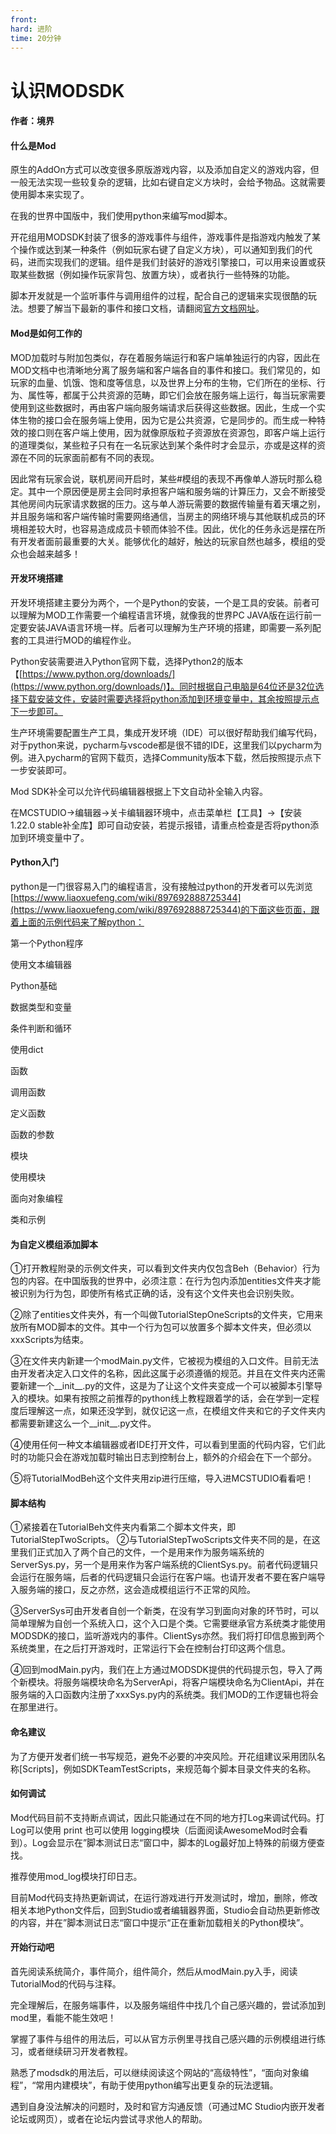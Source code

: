 ```yaml
---
front: 
hard: 进阶
time: 20分钟
---
```


# 认识MODSDK



#### 作者：境界



#### 什么是Mod

原生的AddOn方式可以改变很多原版游戏内容，以及添加自定义的游戏内容，但一般无法实现一些较复杂的逻辑，比如右键自定义方块时，会给予物品。这就需要使用脚本来实现了。

在我的世界中国版中，我们使用python来编写mod脚本。

开花组用MODSDK封装了很多的游戏事件与组件，游戏事件是指游戏内触发了某个操作或达到某一种条件（例如玩家右键了自定义方块），可以通知到我们的代码，进而实现我们的逻辑。组件是我们封装好的游戏引擎接口，可以用来设置或获取某些数据（例如操作玩家背包、放置方块），或者执行一些特殊的功能。

脚本开发就是一个监听事件与调用组件的过程，配合自己的逻辑来实现很酷的玩法。想要了解当下最新的事件和接口文档，请翻阅<a href="../../../../mcdocs/1-ModAPI/接口/通用/索引.html" rel="noopenner">官方文档网址</a>。

#### Mod是如何工作的

MOD加载时与附加包类似，存在着服务端运行和客户端单独运行的内容，因此在MOD文档中也清晰地分离了服务端和客户端各自的事件和接口。我们常见的，如玩家的血量、饥饿、饱和度等信息，以及世界上分布的生物，它们所在的坐标、行为、属性等，都属于公共资源的范畴，即它们会放在服务端上运行，每当玩家需要使用到这些数据时，再由客户端向服务端请求后获得这些数据。因此，生成一个实体生物的接口会在服务端上使用，因为它是公共资源，它是同步的。而生成一种特效的接口则在客户端上使用，因为就像原版粒子资源放在资源包，即客户端上运行的道理类似，某些粒子只有在一名玩家达到某个条件时才会显示，亦或是这样的资源在不同的玩家面前都有不同的表现。

因此常有玩家会说，联机房间开启时，某些#模组的表现不再像单人游玩时那么稳定。其中一个原因便是房主会同时承担客户端和服务端的计算压力，又会不断接受其他房间内玩家请求数据的压力。这与单人游玩需要的数据传输量有着天壤之别，并且服务端和客户端传输时需要网络通信，当房主的网络环境与其他联机成员的环境相差较大时，也容易造成成员卡顿而体验不佳。因此，优化的任务永远是摆在所有开发者面前最重要的大关。能够优化的越好，触达的玩家自然也越多，模组的受众也会越来越多！



#### 开发环境搭建

开发环境搭建主要分为两个，一个是Python的安装，一个是工具的安装。前者可以理解为MOD工作需要一个编程语言环境，就像我的世界PC JAVA版在运行前一定要安装JAVA语言环境一样。后者可以理解为生产环境的搭建，即需要一系列配套的工具进行MOD的编程作业。

Python安装需要进入Python官网下载，选择Python2的版本【[https://www.python.org/downloads/](https://www.python.org/downloads/)】。同时根据自己电脑是64位还是32位选择下载安装文件，安装时需要选择将python添加到环境变量中，其余按照提示点下一步即可。

生产环境需要配置生产工具，集成开发环境（IDE）可以很好帮助我们编写代码，对于python来说，pycharm与vscode都是很不错的IDE，这里我们以pycharm为例。进入pycharm的官网下载页，选择Community版本下载，然后按照提示点下一步安装即可。

Mod SDK补全可以允许代码编辑器根据上下文自动补全输入内容。

在MCSTUDIO->编辑器->关卡编辑器环境中，点击菜单栏【工具】→【安装1.22.0 stable补全库】即可自动安装，若提示报错，请重点检查是否将python添加到环境变量中了。

 

#### Python入门

python是一门很容易入门的编程语言，没有接触过python的开发者可以先浏览[https://www.liaoxuefeng.com/wiki/897692888725344](https://www.liaoxuefeng.com/wiki/897692888725344)的下面这些页面，跟着上面的示例代码来了解python：

第一个Python程序

使用文本编辑器

Python基础

数据类型和变量

条件判断和循环

使用dict

函数

调用函数

定义函数

函数的参数

模块

使用模块

面向对象编程

类和示例

 

#### 为自定义模组添加脚本

①打开教程附录的示例文件夹，可以看到文件夹内仅包含Beh（Behavior）行为包的内容。在中国版我的世界中，必须注意：在行为包内添加entities文件夹才能被识别为行为包，即使所有格式正确的话，没有这个文件夹也会识别失败。

②除了entities文件夹外，有一个叫做TutorialStepOneScripts的文件夹，它用来放所有MOD脚本的文件。其中一个行为包可以放置多个脚本文件夹，但必须以xxxScripts为结束。

③在文件夹内新建一个modMain.py文件，它被视为模组的入口文件。目前无法由开发者决定入口文件的名称，因此这属于必须遵循的规范。并且在文件夹内还需要新建一个__init__.py的文件，这是为了让这个文件夹变成一个可以被脚本引擎导入的模块。如果有按照之前推荐的python线上教程跟着学的话，会在学到一定程度后理解这一点，如果还没学到，就仅记这一点，在模组文件夹和它的子文件夹内都需要新建这么一个__init__.py文件。

④使用任何一种文本编辑器或者IDE打开文件，可以看到里面的代码内容，它们此时的功能只会在游戏加载时输出日志到控制台上，额外的介绍会在下一个部分。

⑤将TutorialModBeh这个文件夹用zip进行压缩，导入进MCSTUDIO看看吧！

 

#### 脚本结构

①紧接着在TutorialBeh文件夹内看第二个脚本文件夹，即TutorialStepTwoScripts。
②与TutorialStepTwoScripts文件夹不同的是，在这里我们正式加入了两个自己的文件，一个是用来作为服务端系统的ServerSys.py，另一个是用来作为客户端系统的ClientSys.py。前者代码逻辑只会运行在服务端，后者的代码逻辑只会运行在客户端。也请开发者不要在客户端导入服务端的接口，反之亦然，这会造成模组运行不正常的风险。

③ServerSys可由开发者自创一个新类，在没有学习到面向对象的环节时，可以简单理解为自创一个系统入口，这个入口是个类。它需要继承官方系统类才能使用MODSDK的接口，监听游戏内的事件。ClientSys亦然。我们将打印信息搬到两个系统类里，在之后打开游戏时，正常运行下会在控制台打印这两个信息。

④回到modMain.py内，我们在上方通过MODSDK提供的代码提示包，导入了两个新模块。将服务端模块命名为ServerApi，将客户端模块命名为ClientApi，并在服务端的入口函数内注册了xxxSys.py内的系统类。我们MOD的工作逻辑也将会在那里进行。

 

#### 命名建议

为了方便开发者们统一书写规范，避免不必要的冲突风险。开花组建议采用团队名称[Scripts]，例如SDKTeamTestScripts，来规范每个脚本目录文件夹的名称。

 

#### 如何调试

Mod代码目前不支持断点调试，因此只能通过在不同的地方打Log来调试代码。打Log可以使用 print 也可以使用 logging模块（后面阅读AwesomeMod时会看到）。Log会显示在”脚本测试日志“窗口中，脚本的Log最好加上特殊的前缀方便查找。

推荐使用mod_log模块打印日志。

目前Mod代码支持热更新调试，在运行游戏进行开发测试时，增加，删除，修改相关本地Python文件后，回到Studio或者编辑器界面，Studio会自动热更新修改的内容，并在”脚本测试日志“窗口中提示“正在重新加载相关的Python模块”。

 

#### 开始行动吧

首先阅读系统简介，事件简介，组件简介，然后从modMain.py入手，阅读TutorialMod的代码与注释。

完全理解后，在服务端事件，以及服务端组件中找几个自己感兴趣的，尝试添加到mod里，看能不能生效吧！

掌握了事件与组件的用法后，可以从官方示例里寻找自己感兴趣的示例模组进行练习，或者继续研习开发者教程。

熟悉了modsdk的用法后，可以继续阅读这个网站的“高级特性”，“面向对象编程”，“常用内建模块”，有助于使用python编写出更复杂的玩法逻辑。

遇到自身没法解决的问题时，及时和官方沟通反馈（可通过MC Studio内嵌开发者论坛或网页），或者在论坛内尝试寻求他人的帮助。
